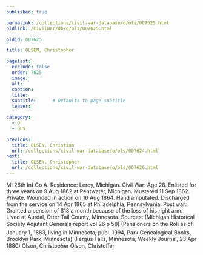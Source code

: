 ```yaml
---
published: true

permalink: /collections/civil-war-database/o/ols/007625.html
oldlink: /CivilWar/db/o/ols/007625.html

oldid: 007625

title: OLSEN, Christopher

pagelist:
  exclude: false
  order: 7625
  image: 
  alt:
  caption:
  title:
  subtitle:      # Defaults to page subtitle
  teaser:

category: 
  - O 
  - OLS

previous:
  title: OLSEN, Christian
  url: /collections/civil-war-database/o/ols/007624.html  
next:
  title: OLSEN, Christopher
  url: /collections/civil-war-database/o/ols/007626.html   
---
```

MI 26th Inf Co A. Residence: Leroy, Michigan. Civil War: Age 28. Enlisted for three years on 9 Aug 1862 at Pentwater, Michigan. Mustered 11 Sep 1862. Private. Wounded in action on 16 Aug 1864. Hand amputated. Discharged from the service on 14 Apr 1865 at Philadelphia, Pennsylvania. Post war: Granted a pension of $18 a month because of the loss of his right arm. Lived at Aurdal, Otter Tail County, Minnesota. Sources: (Michigan Historical Society Adjutant General&#146;s report vol 26 p 58) (Pensioners on the Roll as of January 1, 1883, living in Minnesota, publ. 1994, Park Genealogical Books, Brooklyn Park, Minnesota) (Fergus Falls, Minnesota, Weekly Journal, 23 Apr 1880) &#147;Olson, Christopher&#148; &#147;Olson, Christoffer&#148;
